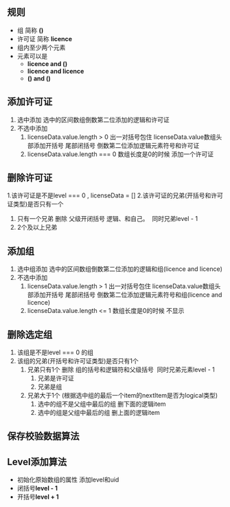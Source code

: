 ## 规则
- 组 简称  **()**
- 许可证 简称 **licence**
- 组内至少两个元素
- 元素可以是
   - **licence and ()**
   - **licence and licence**
   - **() and ()**
## 添加许可证

1. 选中添加 选中的区间数组倒数第二位添加的逻辑和许可证
1. 不选中添加
   1. licenseData.value.length > 0 出一对括号包住 licenseData.value数组头部添加开括号 尾部闭括号 倒数第二位添加逻辑元素符号和许可证
   1. licenseData.value.length === 0 数组长度是0的时候 添加一个许可证
## 删除许可证
1.该许可证是不是level === 0  , licenseData = []
2.该许可证的兄弟(开括号和许可证类型)是否只有一个
   1. 只有一个兄弟 删除 父级开闭括号 逻辑、和自己。  同时兄弟level - 1
   1. 2个及以上兄弟
## 添加组

1. 选中组添加 选中的区间数组倒数第二位添加的逻辑和组(licence and licence)
1. 不选中添加
   1. licenseData.value.length > 1 出一对括号包住 licenseData.value数组头部添加开括号 尾部闭括号 倒数第二位添加逻辑元素符号和组(licence and licence)
   1. licenseData.value.length <= 1 数组长度是0的时候 不显示
## 删除选定组

1. 该组是不是level === 0 的组
1. 该组的兄弟(开括号和许可证类型)是否只有1个
   1. 兄弟只有1个 删除 组的括号和逻辑符和父级括号  同时兄弟元素level - 1
      1. 兄弟是许可证
      1. 兄弟是组
   2. 兄弟大于1个 (根据选中组的最后一个item的nextItem是否为logical类型)
      1. 选中的组不是父组中最后的组 删下面的逻辑item
      1. 选中的组是父组中最后的组 删上面的逻辑item
## 保存校验数据算法
## Level添加算法

- 初始化原始数组的属性 添加level和uid 
- 闭括号**level - 1**
- 开括号**level + 1**
